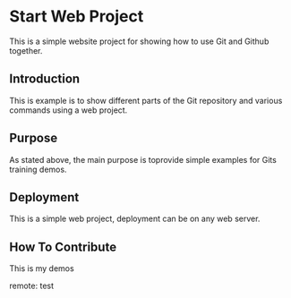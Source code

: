 # Start Web Project

This is a simple website project for showing how to use Git and Github together.

## Introduction

This is example is to show different parts of the Git repository and various commands using a web project.

## Purpose

As stated above, the main purpose is toprovide simple examples for Gits training demos.

## Deployment

This is a simple web project, deployment can be on any web server.

## How To Contribute

This is my demos

remote: test
